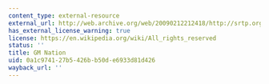 ```yaml
---
content_type: external-resource
external_url: http://web.archive.org/web/20090212212418/http://srtp.org.uk/gmnat03.shtml
has_external_license_warning: true
license: https://en.wikipedia.org/wiki/All_rights_reserved
status: ''
title: GM Nation
uid: 0a1c9741-27b5-426b-b50d-e6933d81d426
wayback_url: ''
---
```

